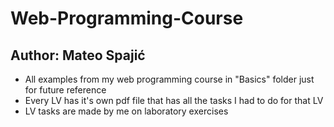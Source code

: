 # **Web-Programming-Course**
## Author: Mateo Spajić

- All examples from my web programming course in "Basics" folder just for future reference
- Every LV has it's own pdf file that has all the tasks I had to do for that LV
- LV tasks are made by me on laboratory exercises
